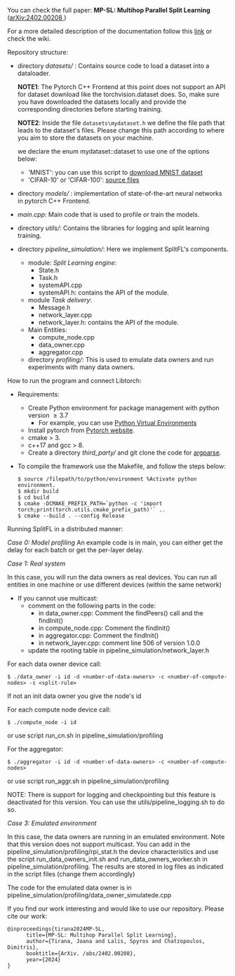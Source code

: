 You can check the full paper:  **MP-SL: Multihop Parallel Split Learning** ([arXiv:2402.00208
](https://arxiv.org/abs/2402.00208))


For a more detailed description of the documentation follow this [link](https://docs.google.com/document/d/1DaWOX27c4_4_VUT-l_UrgUV-zFa8UsIZ5zUv06pgc0s/edit?usp=sharing)  or check the wiki.


Repository structure:

  
- directory *datasets/* :
    Contains source code to load a dataset into a dataloader.

    **NOTE1**: The Pytorch C++ Frontend at this point does not support an API for dataset download like the torchvision.dataset does. So, make sure you have downloaded the datasets locally and provide the corresponding directories before starting training.

    **NOTE2**: Inside the file `datasets\mydataset.h` we define the file path that leads to the dataset's files. Please change this path according to where you aim to store the datasets on your machine.

    we declare the enum mydataset::dataset to use one of the options below:
    - 'MNIST': you can use this script to [download MNIST dataset](https://gist.github.com/goldsborough/6dd52a5e01ed73a642c1e772084bcd03)
    - 'CIFAR-10' or 'CIFAR-100': [source files](http://www.cs.toronto.edu/~kriz/cifar.html)

- directory *models/* : implementation of state-of-the-art neural networks in pytorch C++ Frontend.

- *main.cpp*: Main code that is used to profile or train the models.
- directory *utils/*: Contains the libraries for logging and split learning training.

- directory *pipeline_simulation/*: Here we implement SplitFL's components.
    - module: *Split Learning engine*:
        -   State.h
        -   Task.h
        -   systemAPI.cpp
        -   systemAPI.h: contains the API of the module.
    -   module *Task delivery*: 
        - Message.h
        - network_layer.cpp
        - network_layer.h: contains the API of the module.
    - Main Entities:
        - compute_node.cpp
        - data_owner.cpp
        - aggregator.cpp
    - directory *profiling/*: This is used to emulate data owners and run experiments with many data owners. 


How to run the program and connect Libtorch:

   - Requirements:
    
        - Create Python environment for package management with python version $\geq 3.7$
            - For example, you can use [Python Virtual Environments](https://uoa-eresearch.github.io/eresearch-cookbook/recipe/2014/11/26/python-virtual-env/)
        - Install pytorch from [Pytorch website](https://pytorch.org/get-started/locally/).
        - cmake > 3.
        - c++17 and gcc > 8.
        - Create a directory *third_party/* and git clone the code for [argparse](https://github.com/p-ranav/argparsehttps://github.com/p-ranav/argparse).

  - To compile the framework use the Makefile, and follow the steps below:
        
        $ source /filepath/to/python/environment %Activate python environment.
        $ mkdir build 
        $ cd build
        $ cmake -DCMAKE_PREFIX_PATH=`python -c 'import torch;print(torch.utils.cmake_prefix_path)'` ..
        $ cmake --build . --config Release


Running SplitFL in a distributed manner:

*Case 0: Model profiling*
An example code is in main, you can either get the delay for each batch or get the per-layer delay.

*Case 1: Real system*

In this case, you will run the data owners as real devices. You can run all entities in one machine or use different devices (within the same network)

- If you cannot use multicast:
    - comment on the following parts in the code:
        - in data_owner.cpp: Comment the findPeers() call and the findInit()
        - in compute_node.cpp: Comment the findInit()
        - in aggregator.cpp: Comment the findInit()
        - in network_layer.cpp: comment line 506 of version 1.0.0
    - update the rooting table in pipeline_simulation/network_layer.h

For each data owner device call: 

    $ ./data_owner -i id -d <number-of-data-owners> -c <number-of-compute-nodes> -s <split-rule>

If not an init data owner you give the node's id

For each compute node device call:

    $ ./compute_node -i id

or use script run_cn.sh in pipeline_simulation/profiling

For the aggregator:

    $ ./aggregator -i id -d <number-of-data-owners> -c <number-of-compute-nodes>

or use script run_aggr.sh in pipeline_simulation/profiling

NOTE: There is support for logging and checkpointing but this feature is deactivated for this version. You can use the utils/pipeline_logging.sh to do so.

*Case 3: Emulated environment*

In this case, the data owners are running in an emulated environment. Note that this version does not support multicast. 
You can add in the pipeline_simulation/profiling/rpi_stat.h the device characteristics and use the script run_data_owners_init.sh and run_data_owners_worker.sh in 
pipeline_simulation/profiling. 
The results are stored in log files as indicated in the script files (change them accordingly)

The code for the emulated data owner is in pipeline_simulation/profiling/data_owner_simulatede.cpp

If you find our work interesting and would like to use our repository. Please cite our work:

```
@inproceedings{tirana2024MP-SL,
      title={MP-SL: Multihop Parallel Split Learning},
      author={Tirana, Joana and Lalis, Spyros and Chatzopoulos, Dimitris},
      booktitle={ArXiv. /abs/2402.00208},
      year={2024}
}
```
